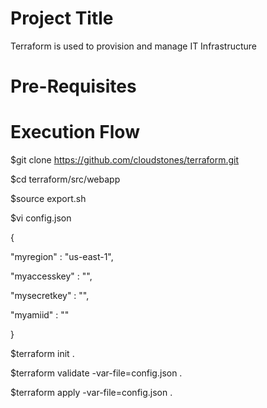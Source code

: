 Project Title
=====================
Terraform is used to provision and manage IT Infrastructure

Pre-Requisites
============================



Execution Flow
=====================

$git clone https://github.com/cloudstones/terraform.git

$cd terraform/src/webapp

$source export.sh

$vi config.json

{

"myregion" : "us-east-1",

"myaccesskey" : "",

"mysecretkey" : "",

"myamiid" : ""

}


$terraform init .

$terraform validate -var-file=config.json .

$terraform apply -var-file=config.json .

